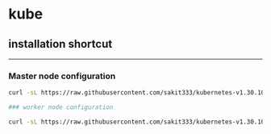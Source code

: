 # kube

## installation shortcut

---

### Master node configuration

```bash
curl -sL https://raw.githubusercontent.com/sakit333/kubernetes-v1.30.10-cluster-kubeadmdm/refs/heads/main/master_kube.sh | bash

### worker node configuration

curl -sL https://raw.githubusercontent.com/sakit333/kubernetes-v1.30.10-cluster-kubeadmdm/refs/heads/main/sak_worker_kube.sh | bash

